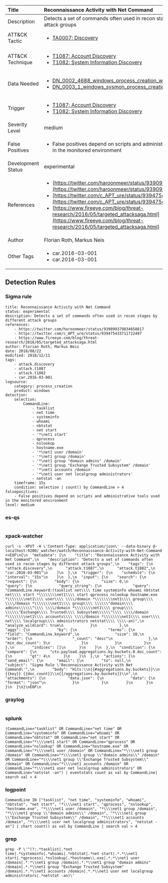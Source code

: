 | Title                | Reconnaissance Activity with Net Command                                                                                                                                                 |
|:---------------------|:------------------------------------------------------------------------------------------------------------------------------------------------------------|
| Description          | Detects a set of commands often used in recon stages by different attack groups                                                                                                                                           |
| ATT&amp;CK Tactic    | <ul><li>[TA0007: Discovery](https://attack.mitre.org/tactics/TA0007)</li></ul>  |
| ATT&amp;CK Technique | <ul><li>[T1087: Account Discovery](https://attack.mitre.org/techniques/T1087)</li><li>[T1082: System Information Discovery](https://attack.mitre.org/techniques/T1082)</li></ul>                             |
| Data Needed          | <ul><li>[DN_0002_4688_windows_process_creation_with_commandline](../Data_Needed/DN_0002_4688_windows_process_creation_with_commandline.md)</li><li>[DN_0003_1_windows_sysmon_process_creation](../Data_Needed/DN_0003_1_windows_sysmon_process_creation.md)</li></ul>                                                         |
| Trigger              | <ul><li>[T1087: Account Discovery](../Triggers/T1087.md)</li><li>[T1082: System Information Discovery](../Triggers/T1082.md)</li></ul>  |
| Severity Level       | medium                                                                                                                                                 |
| False Positives      | <ul><li>False positives depend on scripts and administrative tools used in the monitored environment</li></ul>                                                                  |
| Development Status   | experimental                                                                                                                                                |
| References           | <ul><li>[https://twitter.com/haroonmeer/status/939099379834658817](https://twitter.com/haroonmeer/status/939099379834658817)</li><li>[https://twitter.com/c_APT_ure/status/939475433711722497](https://twitter.com/c_APT_ure/status/939475433711722497)</li><li>[https://www.fireeye.com/blog/threat-research/2016/05/targeted_attacksaga.html](https://www.fireeye.com/blog/threat-research/2016/05/targeted_attacksaga.html)</li></ul>                                                          |
| Author               | Florian Roth, Markus Neis                                                                                                                                                |
| Other Tags           | <ul><li>car.2016-03-001</li><li>car.2016-03-001</li></ul> | 

## Detection Rules

### Sigma rule

```
title: Reconnaissance Activity with Net Command
status: experimental
description: Detects a set of commands often used in recon stages by different attack groups
references:
    - https://twitter.com/haroonmeer/status/939099379834658817
    - https://twitter.com/c_APT_ure/status/939475433711722497
    - https://www.fireeye.com/blog/threat-research/2016/05/targeted_attacksaga.html
author: Florian Roth, Markus Neis
date: 2018/08/22
modified: 2018/12/11
tags:
    - attack.discovery
    - attack.t1087
    - attack.t1082
    - car.2016-03-001
logsource:
    category: process_creation
    product: windows
detection:
    selection:
        CommandLine:
            - tasklist
            - net time
            - systeminfo
            - whoami
            - nbtstat
            - net start
            - '*\net1 start'
            - qprocess
            - nslookup
            - hostname.exe
            - '*\net1 user /domain'
            - '*\net1 group /domain'
            - '*\net1 group "domain admins" /domain'
            - '*\net1 group "Exchange Trusted Subsystem" /domain'
            - '*\net1 accounts /domain'
            - '*\net1 user net localgroup administrators'
            - netstat -an
    timeframe: 15s
    condition: selection | count() by CommandLine > 4
falsepositives:
    - False positives depend on scripts and administrative tools used in the monitored environment
level: medium

```





### es-qs
    
```

```


### xpack-watcher
    
```
curl -s -XPUT -H \'Content-Type: application/json\' --data-binary @- localhost:9200/_watcher/watch/Reconnaissance-Activity-with-Net-Command <<EOF\n{\n  "metadata": {\n    "title": "Reconnaissance Activity with Net Command",\n    "description": "Detects a set of commands often used in recon stages by different attack groups",\n    "tags": [\n      "attack.discovery",\n      "attack.t1087",\n      "attack.t1082",\n      "car.2016-03-001"\n    ]\n  },\n  "trigger": {\n    "schedule": {\n      "interval": "15s"\n    }\n  },\n  "input": {\n    "search": {\n      "request": {\n        "body": {\n          "size": 0,\n          "query": {\n            "query_string": {\n              "query": "CommandLine.keyword:(tasklist net\\\\ time systeminfo whoami nbtstat net\\\\ start *\\\\\\\\net1\\\\ start qprocess nslookup hostname.exe *\\\\\\\\net1\\\\ user\\\\ \\\\/domain *\\\\\\\\net1\\\\ group\\\\ \\\\/domain *\\\\\\\\net1\\\\ group\\\\ \\\\\\"domain\\\\ admins\\\\\\"\\\\ \\\\/domain *\\\\\\\\net1\\\\ group\\\\ \\\\\\"Exchange\\\\ Trusted\\\\ Subsystem\\\\\\"\\\\ \\\\/domain *\\\\\\\\net1\\\\ accounts\\\\ \\\\/domain *\\\\\\\\net1\\\\ user\\\\ net\\\\ localgroup\\\\ administrators netstat\\\\ \\\\-an)",\n              "analyze_wildcard": true\n            }\n          },\n          "aggs": {\n            "by": {\n              "terms": {\n                "field": "CommandLine.keyword",\n                "size": 10,\n                "order": {\n                  "_count": "desc"\n                },\n                "min_doc_count": 5\n              }\n            }\n          }\n        },\n        "indices": []\n      }\n    }\n  },\n  "condition": {\n    "compare": {\n      "ctx.payload.aggregations.by.buckets.0.doc_count": {\n        "gt": 4\n      }\n    }\n  },\n  "actions": {\n    "send_email": {\n      "email": {\n        "to": null,\n        "subject": "Sigma Rule \'Reconnaissance Activity with Net Command\'",\n        "body": "Hits:\\n{{#aggregations.by.buckets}}\\n {{key}} {{doc_count}}\\n{{/aggregations.by.buckets}}\\n",\n        "attachments": {\n          "data.json": {\n            "data": {\n              "format": "json"\n            }\n          }\n        }\n      }\n    }\n  }\n}\nEOF\n
```


### graylog
    
```

```


### splunk
    
```
(CommandLine="tasklist" OR CommandLine="net time" OR CommandLine="systeminfo" OR CommandLine="whoami" OR CommandLine="nbtstat" OR CommandLine="net start" OR CommandLine="*\\\\net1 start" OR CommandLine="qprocess" OR CommandLine="nslookup" OR CommandLine="hostname.exe" OR CommandLine="*\\\\net1 user /domain" OR CommandLine="*\\\\net1 group /domain" OR CommandLine="*\\\\net1 group \\"domain admins\\" /domain" OR CommandLine="*\\\\net1 group \\"Exchange Trusted Subsystem\\" /domain" OR CommandLine="*\\\\net1 accounts /domain" OR CommandLine="*\\\\net1 user net localgroup administrators" OR CommandLine="netstat -an") | eventstats count as val by CommandLine| search val > 4
```


### logpoint
    
```
CommandLine IN ["tasklist", "net time", "systeminfo", "whoami", "nbtstat", "net start", "*\\\\net1 start", "qprocess", "nslookup", "hostname.exe", "*\\\\net1 user /domain", "*\\\\net1 group /domain", "*\\\\net1 group \\"domain admins\\" /domain", "*\\\\net1 group \\"Exchange Trusted Subsystem\\" /domain", "*\\\\net1 accounts /domain", "*\\\\net1 user net localgroup administrators", "netstat -an"] | chart count() as val by CommandLine | search val > 4
```


### grep
    
```
grep -P \'^(?:.*tasklist|.*net time|.*systeminfo|.*whoami|.*nbtstat|.*net start|.*.*\\net1 start|.*qprocess|.*nslookup|.*hostname\\.exe|.*.*\\net1 user /domain|.*.*\\net1 group /domain|.*.*\\net1 group "domain admins" /domain|.*.*\\net1 group "Exchange Trusted Subsystem" /domain|.*.*\\net1 accounts /domain|.*.*\\net1 user net localgroup administrators|.*netstat -an)\'
```



